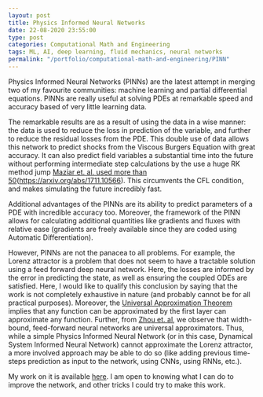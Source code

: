 ```yaml
---
layout: post
title: Physics Informed Neural Networks
date: 22-08-2020 23:55:00
type: post
categories: Computational Math and Engineering
tags: ML, AI, deep learning, fluid mechanics, neural networks
permalink: "/portfolio/computational-math-and-engineering/PINN"
---
```


Physics Informed Neural Networks (PINNs) are the latest attempt in merging two of my favourite communities: machine learning and partial differential equations. PINNs are really useful at solving PDEs at remarkable speed and accuracy based of very little learning data.

The remarkable results are as a result of using the data in a wise manner: the data is used to reduce the loss in prediction of the variable, and further to reduce the residual losses from the PDE. This double use of data allows this network to predict shocks from the Viscous Burgers Equation with great accuracy. It can also predict field variables a substantial time into the future without performing intermediate step calculations by the use a huge RK method jump [Maziar et. al. used more than 50](https://arxiv.org/abs/1711.10561)(https://arxiv.org/abs/1711.10566). This circumvents the CFL condition, and makes simulating the future incredibly fast.

Additional advantages of the PINNs are its ability to predict parameters of a PDE with incredible accuracy too. Moreover, the framework of the PINN allows for calculating additional quantities like gradients and fluxes with relative ease (gradients are freely available since they are coded using Automatic Differentiation).

However, PINNs are not the panacea to all problems. For example, the Lorenz attractor is a problem that does not seem to have a tractable solution using a feed forward deep neural network. Here, the losses are informed by the error in predicting the state, as well as ensuring the coupled ODEs are satisfied. Here, I would like to qualify this conclusion by saying that the work is not completely exhaustive in nature (and probably cannot be for all practical purposes). Moreover, the [Universal Approximation Theorem](https://en.wikipedia.org/wiki/Universal_approximation_theorem) implies that any function can be approximated by the first layer can approximate any function. Further, from [Zhou et. al](http://papers.nips.cc/paper/7203-the-expressive-power-of-neural-networks-a-view-from-the-width.pdf), we observe that width-bound, feed-forward neural networks are universal approximators. Thus, while a simple Physics Informed Neural Network (or in this case, Dynamical System Informed Neural Network) cannot approximate the Lorenz attractor, a more involved approach may be able to do so (like adding previous time-steps prediction as input to the network, using CNNs, using RNNs, etc.).

My work on it is available [here](https://github.com/jaydm26/PINNs/blob/master/Lorenz%20Attractor/Lorenz_Attractor.ipynb). I am open to knowing what I can do to improve the network, and other tricks I could try to make this work.
